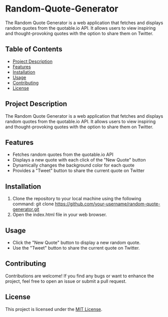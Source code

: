 # Random-Quote-Generator
The Random Quote Generator is a web application that fetches and displays random quotes from the quotable.io API. It allows users to view inspiring and thought-provoking quotes with the option to share them on Twitter.

## Table of Contents
- [Project Description](#project-description)
- [Features](#features)
- [Installation](#installation)
- [Usage](#usage)
- [Contributing](#contributing)
- [License](#license)


## Project Description
The Random Quote Generator is a web application that fetches and displays random quotes from the quotable.io API. It allows users to view inspiring and thought-provoking quotes with the option to share them on Twitter.

## Features
- Fetches random quotes from the quotable.io API
- Displays a new quote with each click of the "New Quote" button
- Dynamically changes the background color for each quote
- Provides a "Tweet" button to share the current quote on Twitter

## Installation
1. Clone the repository to your local machine using the following command:
   git clone https://github.com/your-username/random-quote-generator.git
2. Open the index.html file in your web browser.

## Usage
- Click the "New Quote" button to display a new random quote.
- Use the "Tweet" button to share the current quote on Twitter.

## Contributing
Contributions are welcome! If you find any bugs or want to enhance the project, feel free to open an issue or submit a pull request.

## License
This project is licensed under the [MIT License](LICENSE).
